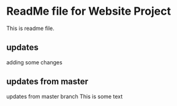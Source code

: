 # ReadMe file for Website Project

This is readme file.

## updates

adding some changes

## updates from master

updates from master branch
This is some text
